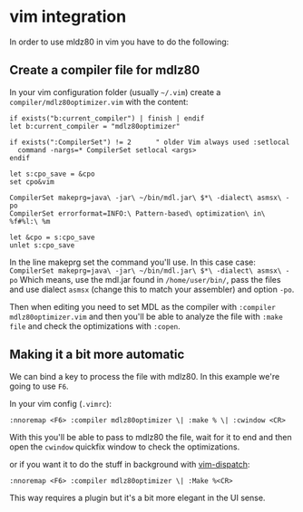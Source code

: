 # vim integration

In order to use mldz80 in vim you have to do the following:

## Create a compiler file for mdlz80

In your vim configuration folder (usually `~/.vim`) create a `compiler/mdlz80optimizer.vim` with the content:
```
if exists("b:current_compiler") | finish | endif
let b:current_compiler = "mdlz80optimizer"

if exists(":CompilerSet") != 2		" older Vim always used :setlocal
  command -nargs=* CompilerSet setlocal <args>
endif

let s:cpo_save = &cpo
set cpo&vim

CompilerSet makeprg=java\ -jar\ ~/bin/mdl.jar\ $*\ -dialect\ asmsx\ -po
CompilerSet errorformat=INFO:\ Pattern-based\ optimization\ in\ %f#%l:\ %m

let &cpo = s:cpo_save
unlet s:cpo_save
```
In the line makeprg set the command you'll use. In this case case:
`CompilerSet makeprg=java\ -jar\ ~/bin/mdl.jar\ $*\ -dialect\ asmsx\ -po`
Which means, use the mdl.jar found in `/home/user/bin/`, pass the files and use dialect `asmsx` (change this to match your assembler) and option `-po`.

Then when editing you need to set MDL as the compiler with `:compiler mdlz80optimizer.vim` and then you'll be able to analyze the file with `:make file` and check the optimizations with `:copen`.

## Making it a bit more automatic

We can bind a key to process the file with mdlz80. In this example we're going to use `F6`.

In your vim config (`.vimrc`):
```
:nnoremap <F6> :compiler mdlz80optimizer \| :make % \| :cwindow <CR>
```
With this you'll be able to pass to mdlz80 the file, wait for it to end and then open the `cwindow` quickfix window to check the optimizations.

or if you want it to do the stuff in background with [vim-dispatch](https://github.com/tpope/vim-dispatch):
```
:nnoremap <F6> :compiler mdlz80optimizer \| :Make %<CR>
```
This way requires a plugin but it's a bit more elegant in the UI sense.
